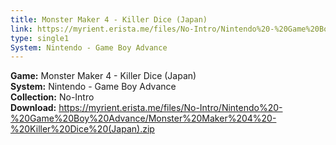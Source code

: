 ```yaml
---
title: Monster Maker 4 - Killer Dice (Japan)
link: https://myrient.erista.me/files/No-Intro/Nintendo%20-%20Game%20Boy%20Advance/Monster%20Maker%204%20-%20Killer%20Dice%20(Japan).zip
type: single1
System: Nintendo - Game Boy Advance
---
```

<b>Game:</b> Monster Maker 4 - Killer Dice (Japan)<br>
<b>System:</b> Nintendo - Game Boy Advance<br>
<b>Collection:</b> No-Intro<br>
<b>Download:</b> https://myrient.erista.me/files/No-Intro/Nintendo%20-%20Game%20Boy%20Advance/Monster%20Maker%204%20-%20Killer%20Dice%20(Japan).zip